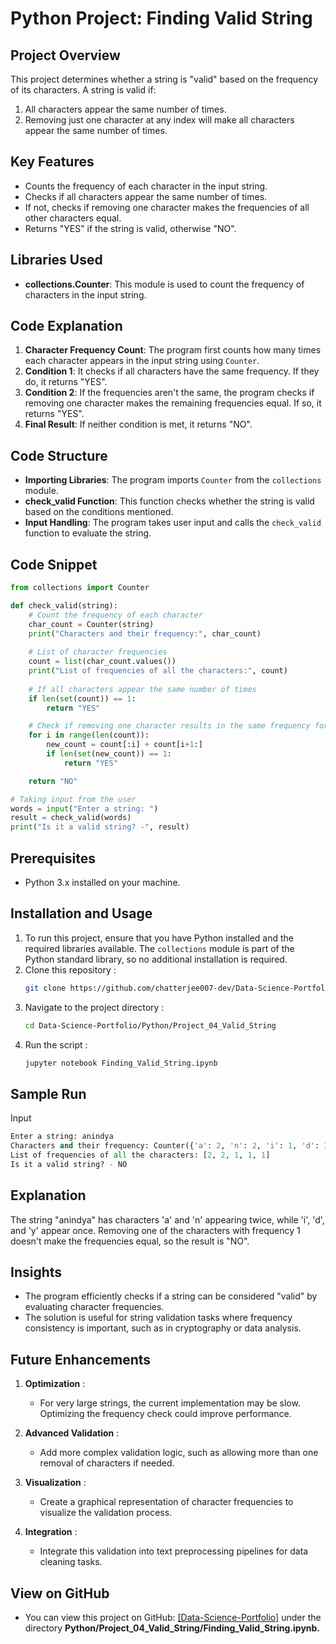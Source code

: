 # Python Project: Finding Valid String

## Project Overview
This project determines whether a string is "valid" based on the frequency of its characters. A string is valid if:
1. All characters appear the same number of times.
2. Removing just one character at any index will make all characters appear the same number of times.

## Key Features
- Counts the frequency of each character in the input string.
- Checks if all characters appear the same number of times.
- If not, checks if removing one character makes the frequencies of all other characters equal.
- Returns "YES" if the string is valid, otherwise "NO".

## Libraries Used
- **collections.Counter**: This module is used to count the frequency of characters in the input string.

## Code Explanation
1. **Character Frequency Count**: The program first counts how many times each character appears in the input string using `Counter`.
2. **Condition 1**: It checks if all characters have the same frequency. If they do, it returns "YES".
3. **Condition 2**: If the frequencies aren't the same, the program checks if removing one character makes the remaining frequencies equal. If so, it returns "YES".
4. **Final Result**: If neither condition is met, it returns "NO".

## Code Structure
- **Importing Libraries**: The program imports `Counter` from the `collections` module.
- **check_valid Function**: This function checks whether the string is valid based on the conditions mentioned.
- **Input Handling**: The program takes user input and calls the `check_valid` function to evaluate the string.

## Code Snippet

```python
from collections import Counter

def check_valid(string):
    # Count the frequency of each character
    char_count = Counter(string)
    print("Characters and their frequency:", char_count)
    
    # List of character frequencies
    count = list(char_count.values())
    print("List of frequencies of all the characters:", count)
    
    # If all characters appear the same number of times
    if len(set(count)) == 1:
        return "YES"

    # Check if removing one character results in the same frequency for all other characters
    for i in range(len(count)):
        new_count = count[:i] + count[i+1:]
        if len(set(new_count)) == 1:
            return "YES"

    return "NO"

# Taking input from the user
words = input("Enter a string: ")
result = check_valid(words)
print("Is it a valid string? -", result)
```

## Prerequisites  
- Python 3.x installed on your machine.

## Installation and Usage
1. To run this project, ensure that you have Python installed and the required libraries available. The `collections` module is part of the Python standard library, so no additional installation is required.
2. Clone this repository :
   ```bash
   git clone https://github.com/chatterjee007-dev/Data-Science-Portfolio.git
3. Navigate to the project directory :
   ```bash
   cd Data-Science-Portfolio/Python/Project_04_Valid_String
4. Run the script :
   ```bash
   jupyter notebook Finding_Valid_String.ipynb

## Sample Run
Input
```python
Enter a string: anindya
Characters and their frequency: Counter({'a': 2, 'n': 2, 'i': 1, 'd': 1, 'y': 1})
List of frequencies of all the characters: [2, 2, 1, 1, 1]
Is it a valid string? - NO
```

## Explanation
The string "anindya" has characters 'a' and 'n' appearing twice, while 'i', 'd', and 'y' appear once. Removing one of the characters with frequency 1 doesn't make the frequencies equal, so the result is "NO".

## Insights
- The program efficiently checks if a string can be considered "valid" by evaluating character frequencies.
- The solution is useful for string validation tasks where frequency consistency is important, such as in cryptography or data analysis.

## Future Enhancements

1. **Optimization** :
   - For very large strings, the current implementation may be slow. Optimizing the frequency check could improve performance.

2. **Advanced Validation** :
   - Add more complex validation logic, such as allowing more than one removal of characters if needed.

3. **Visualization** :
   - Create a graphical representation of character frequencies to visualize the validation process.

4. **Integration** :
   - Integrate this validation into text preprocessing pipelines for data cleaning tasks.

## View on GitHub
- You can view this project on GitHub: [[Data-Science-Portfolio]](https://github.com/chatterjee007-dev/Data-Science-Portfolio/tree/main) under the directory **Python/Project_04_Valid_String/Finding_Valid_String.ipynb.**
